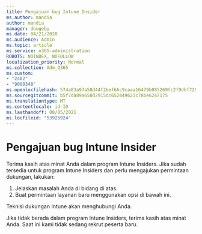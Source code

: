 ```yaml
---
title: Pengajuan bug Intune Insider
ms.author: mandia
author: mandia
manager: dougeby
ms.date: 04/21/2020
ms.audience: Admin
ms.topic: article
ms.service: o365-administration
ROBOTS: NOINDEX, NOFOLLOW
localization_priority: Normal
ms.collection: Adm_O365
ms.custom:
- "2402"
- "9000348"
ms.openlocfilehash: 574a83a97a58d44f2bef66c9caaa16479b085269fc2f9dbf729a23ca8d37bba6
ms.sourcegitcommit: b5f7da89a650d2915dc652449623c78be6247175
ms.translationtype: MT
ms.contentlocale: id-ID
ms.lasthandoff: 08/05/2021
ms.locfileid: "53925924"
---
```

# <a name="intune-insider-bug-filing"></a>Pengajuan bug Intune Insider

Terima kasih atas minat Anda dalam program Intune Insiders. Jika sudah tersedia untuk program Intune Insiders dan perlu mengajukan permintaan dukungan, lakukan:

1. Jelaskan masalah Anda di bidang di atas.
2. Buat permintaan layanan baru menggunakan opsi di bawah ini.

Teknisi dukungan Intune akan menghubungi Anda.

Jika tidak berada dalam program Intune Insiders, terima kasih atas minat Anda. Saat ini kami tidak sedang rekrut peserta baru.
